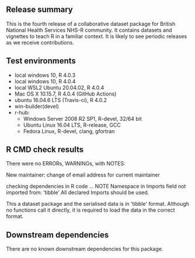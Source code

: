 ## Release summary
This is the fourth release of a collaborative dataset package for British National Health Services NHS-R community. It contains datasets and vignettes to teach R in a familiar context.  It is likely to see periodic releases as we receive contributions.

## Test environments
* local windows 10, R 4.0.3
* local windows 10, R 4.0.4
* local WSL2 Ubuntu 20.04.02, R 4.0.4
* Mac OS X 10.15.7, R 4.0.4 (GitHub Actions)
* ubuntu 16.04.6 LTS (Travis-ci), R 4.0.2
* win-builder(devel)
* r-hub:
  * Windows Server 2008 R2 SP1, R-devel, 32/64 bit
  * Ubuntu Linux 16.04 LTS, R-release, GCC
  * Fedora Linux, R-devel, clang, gfortran
  

## R CMD check results
There were no ERRORs, WARNINGs, with NOTES:

New maintainer: change of email address for current maintainer

checking dependencies in R code ... NOTE
Namespace in Imports field not imported from: ‘tibble’
  All declared Imports should be used.

This a dataset package and the serialised data is in 'tibble' format.  Although no functions call it directly, it is required to load the data in the correct format.

## Downstream dependencies
There are no known downstream dependencies for this package.
